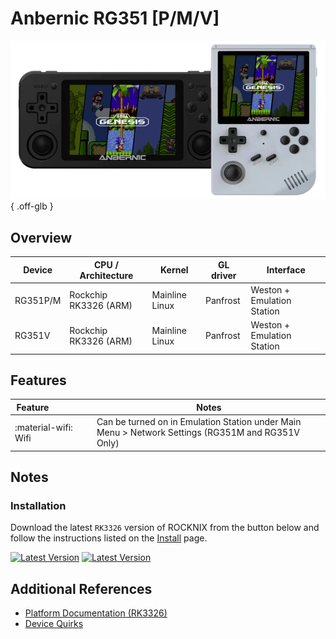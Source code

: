 # Anbernic RG351 [P/M/V]

![](../../_inc/images/devices/anbernic-rg351pm.png){ .off-glb }

## Overview

| Device | CPU / Architecture | Kernel | GL driver | Interface |
| -- | -- | -- | -- | -- |
| RG351P/M | Rockchip RK3326 (ARM) | Mainline Linux | Panfrost | Weston + Emulation Station |
| RG351V | Rockchip RK3326 (ARM) | Mainline Linux | Panfrost | Weston + Emulation Station |

## Features

| Feature&nbsp;&nbsp;&nbsp;&nbsp;&nbsp;&nbsp;&nbsp;&nbsp;&nbsp;&nbsp;&nbsp;&nbsp;&nbsp;&nbsp;&nbsp;&nbsp; | Notes |
| -- | -- |
| :material-wifi: Wifi | Can be turned on in Emulation Station under Main Menu > Network Settings (RG351M and RG351V Only)|

## Notes

### Installation

Download the latest `RK3326` version of ROCKNIX from the button below and follow the instructions listed on the [Install](../../../play/install/) page.

[![Latest Version](https://img.shields.io/github/release/ROCKNIX/distribution.svg?labelColor=111111&color=FF5555&label=Latest&style=flat#only-light)](https://github.com/ROCKNIX/distribution/releases/latest)
[![Latest Version](https://img.shields.io/github/release/ROCKNIX/distribution.svg?labelColor=dddddd&color=FF5555&label=Latest&style=flat#only-dark)](https://github.com/ROCKNIX/distribution/releases/latest)

## Additional References

- [Platform Documentation (RK3326)](https://github.com/ROCKNIX/distribution/blob/main/documentation/PER_DEVICE_DOCUMENTATION/RK3326)
- [Device Quirks](https://github.com/ROCKNIX/distribution/tree/main/packages/hardware/quirks/devices/Anbernic%20RG351M)
